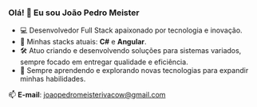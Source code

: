 ### Olá! 👋 Eu sou João Pedro Meister

- 💻 Desenvolvedor Full Stack apaixonado por tecnologia e inovação.  
- 🚀 Minhas stacks atuais: **C#** e **Angular**.  
- 🛠️ Atuo criando e desenvolvendo soluções para sistemas variados, sempre focado em entregar qualidade e eficiência.  
- 🌱 Sempre aprendendo e explorando novas tecnologias para expandir minhas habilidades.  

📫 **E-mail**: joaopedromeisterivacow@gmail.com  


